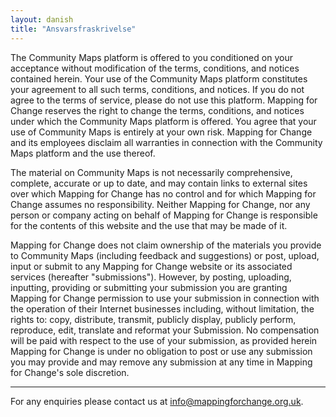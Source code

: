 ```yaml
---
layout: danish
title: "Ansvarsfraskrivelse"
---
```


The Community Maps platform is offered to you conditioned on your acceptance without modification of the terms, conditions, and notices contained herein. Your use of the Community Maps platform constitutes your agreement to all such terms, conditions, and notices. If you do not agree to the terms of service, please do not use this platform. Mapping for Change reserves the right to change the terms, conditions, and notices under which the Community Maps platform is offered. You agree that your use of Community Maps is entirely at your own risk. Mapping for Change and its employees disclaim all warranties in connection with the Community Maps platform and the use thereof.

The material on Community Maps is not necessarily comprehensive, complete, accurate or up to date, and may contain links to external sites over which Mapping for Change has no control and for which Mapping for Change assumes no responsibility. Neither Mapping for Change, nor any person or company acting on behalf of Mapping for Change is responsible for the contents of this website and the use that may be made of it.

Mapping for Change does not claim ownership of the materials you provide to Community Maps (including feedback and suggestions) or post, upload, input or submit to any Mapping for Change website or its associated services (hereafter "submissions"). However, by posting, uploading, inputting, providing or submitting your submission you are granting Mapping for Change permission to use your submission in connection with the operation of their Internet businesses including, without limitation, the rights to: copy, distribute, transmit, publicly display, publicly perform, reproduce, edit, translate and reformat your Submission. No compensation will be paid with respect to the use of your submission, as provided herein Mapping for Change is under no obligation to post or use any submission you may provide and may remove any submission at any time in Mapping for Change's sole discretion.

---

For any enquiries please contact us at [info@mappingforchange.org.uk](mailto:info@mappingforchange.org.uk).
